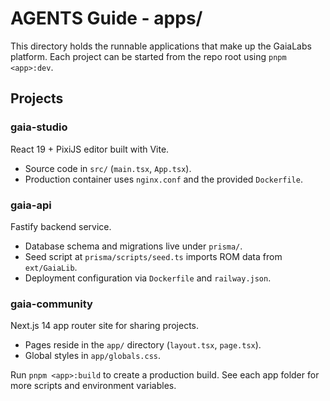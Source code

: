 # AGENTS Guide - apps/

This directory holds the runnable applications that make up the GaiaLabs platform. Each project can be started from the repo root using `pnpm <app>:dev`.

## Projects

### gaia-studio
React 19 + PixiJS editor built with Vite.
- Source code in `src/` (`main.tsx`, `App.tsx`).
- Production container uses `nginx.conf` and the provided `Dockerfile`.

### gaia-api
Fastify backend service.
- Database schema and migrations live under `prisma/`.
- Seed script at `prisma/scripts/seed.ts` imports ROM data from `ext/GaiaLib`.
- Deployment configuration via `Dockerfile` and `railway.json`.

### gaia-community
Next.js 14 app router site for sharing projects.
- Pages reside in the `app/` directory (`layout.tsx`, `page.tsx`).
- Global styles in `app/globals.css`.

Run `pnpm <app>:build` to create a production build. See each app folder for more scripts and environment variables.
